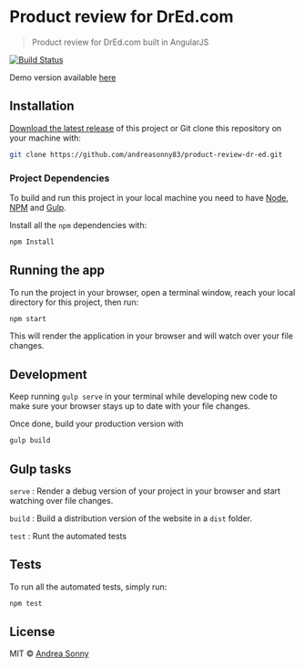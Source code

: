 # Product review for DrEd.com

> Product review for DrEd.com built in AngularJS

[![Build Status](https://travis-ci.org/andreasonny83/product-review-dr-ed.svg?branch=master)](https://travis-ci.org/andreasonny83/product-review-dr-ed)

Demo version available [here][demo]

## Installation

[Download the latest release][release_link] of this project or Git clone this
repository on your machine with:

```sh
git clone https://github.com/andreasonny83/product-review-dr-ed.git
```

### Project Dependencies

To build and run this project in your local machine you need to have
[Node](https://nodejs.org/en/),
[NPM](https://www.npmjs.org/) and
[Gulp](https://github.com/gulpjs/gulp/).

Install all the `npm` dependencies with:

```sh
npm Install
```

## Running the app

To run the project in your browser, open a terminal window, reach your local
directory for this project, then run:

```sh
npm start
```

This will render the application in your browser and will watch over your
file changes.

## Development

Keep running `gulp serve` in your terminal while developing new code to make
sure your browser stays up to date with your file changes.

Once done, build your production version with

```sh
gulp build
```

## Gulp tasks

`serve` :     Render a debug version of your project in your browser and
              start watching over file changes.

`build` :       Build a distribution version of the website in a
                `dist` folder.

`test` :        Runt the automated tests

## Tests

To run all the automated tests, simply run:

```sh
npm test
```

## License

MIT © [Andrea Sonny](https://andreasonny.mit-license.org/@2016)

[release_link]: https://github.com/andreasonny83/product-review-dr-ed/releases/latest
[demo]: http://product-review.sonnywebdesign.com/?product=Malaria-tablets
